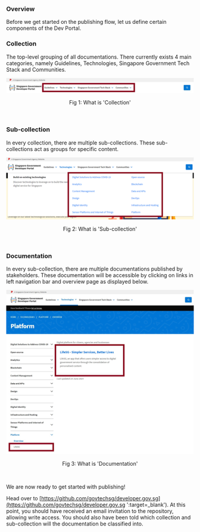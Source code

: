 ### Overview

Before we get started on the publishing flow, let us define certain components of the Dev Portal.

### Collection

The top-level grouping of all documentations. There currently exists 4 main categories, namely Guidelines, Technologies, 
Singapore Government Tech Stack and Communities.

![Fig 1: What is 'Collection'](/assets/img/page-creation-collection.png)
<p align="center">Fig 1: What is 'Collection'</p><br />

### Sub-collection

In every collection, there are multiple sub-collections. These sub-collections act as groups for specific content.

![Fig 2: What is 'Sub-collection'](/assets/img/page-creation-sub-collection.png)
<p align="center">Fig 2: What is 'Sub-collection'</p><br />

### Documentation

In every sub-collection, there are multiple documentations published by stakeholders. These documentation will be accessible by clicking on links in
left navigation bar and overview page as displayed below.

![Fig 3: What is 'Documentation'](/assets/img/page-creation-documentation.png)
<p align="center">Fig 3: What is 'Documentation'</p><br />

We are now ready to get started with publishing!

Head over to [https://github.com/govtechsg/developer.gov.sg](https://github.com/govtechsg/developer.gov.sg ':target=_blank'). At this point, you should have received an 
email invitation to the repository, allowing write access. You should also have been told which collection and sub-collection will the documentation be classified into.
